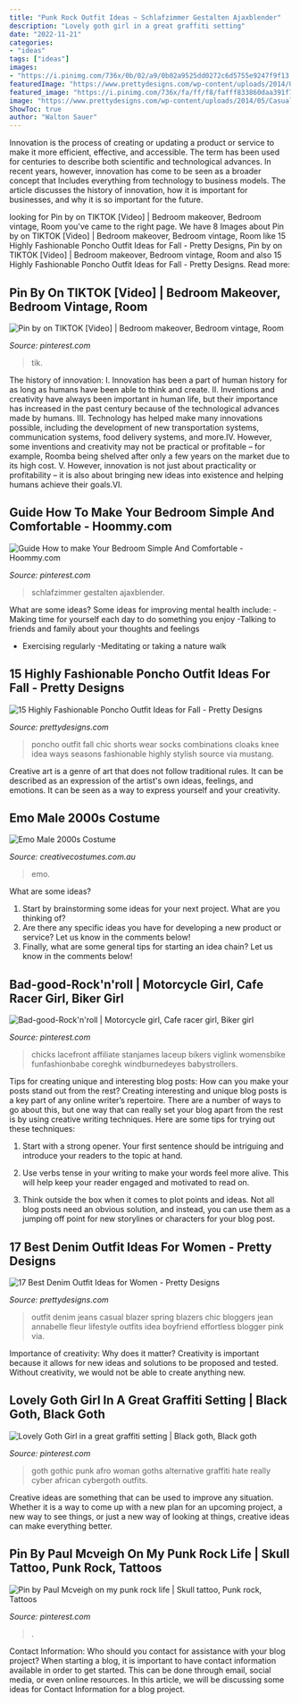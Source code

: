 ```yaml
---
title: "Punk Rock Outfit Ideas ~ Schlafzimmer Gestalten Ajaxblender"
description: "Lovely goth girl in a great graffiti setting"
date: "2022-11-21"
categories:
- "ideas"
tags: ["ideas"]
images:
- "https://i.pinimg.com/736x/0b/02/a9/0b02a9525dd0272c6d5755e9247f9f13.jpg"
featuredImage: "https://www.prettydesigns.com/wp-content/uploads/2014/05/Casual-Outfit-Idea-with-Blazer-and-Jeans.jpg"
featured_image: "https://i.pinimg.com/736x/fa/ff/f8/fafff833860daa391f73cf41524ea305.jpg"
image: "https://www.prettydesigns.com/wp-content/uploads/2014/05/Casual-Outfit-Idea-with-Blazer-and-Jeans.jpg"
ShowToc: true
author: "Walton Sauer"
---
```



Innovation is the process of creating or updating a product or service to make it more efficient, effective, and accessible. The term has been used for centuries to describe both scientific and technological advances. In recent years, however, innovation has come to be seen as a broader concept that Includes everything from technology to business models. The article discusses the history of innovation, how it is important for businesses, and why it is so important for the future.

	

		
looking for Pin by on TIKTOK [Video] | Bedroom makeover, Bedroom vintage, Room you've came to the right page. We have 8 Images about Pin by on TIKTOK [Video] | Bedroom makeover, Bedroom vintage, Room like 15 Highly Fashionable Poncho Outfit Ideas for Fall - Pretty Designs, Pin by on TIKTOK [Video] | Bedroom makeover, Bedroom vintage, Room and also 15 Highly Fashionable Poncho Outfit Ideas for Fall - Pretty Designs. Read more:
		
    
## Pin By On TIKTOK [Video] | Bedroom Makeover, Bedroom Vintage, Room

<img loading=lazy src="https://i.pinimg.com/736x/fa/ff/f8/fafff833860daa391f73cf41524ea305.jpg" onerror="this.onerror=null;this.src='https://tse4.mm.bing.net/th?id=OIP.qjSxBbcQ4E1DEv619gcBogHaNK&amp;pid=15.1';" alt="Pin by on TIKTOK [Video] | Bedroom makeover, Bedroom vintage, Room">

_Source: pinterest.com_

>tik. 

	

The history of innovation:
I. Innovation has been a part of human history for as long as humans have been able to think and create. II. Inventions and creativity have always been important in human life, but their importance has increased in the past century because of the technological advances made by humans. III. Technology has helped make many innovations possible, including the development of new transportation systems, communication systems, food delivery systems, and more.IV. However, some inventions and creativity may not be practical or profitable – for example, Roomba being shelved after only a few years on the market due to its high cost. V. However, innovation is not just about practicality or profitability – it is also about bringing new ideas into existence and helping humans achieve their goals.VI.

    
## Guide How To Make Your Bedroom Simple And Comfortable - Hoommy.com

<img loading=lazy src="https://i.pinimg.com/736x/ad/17/82/ad17822087ca66af2337a9af637df179.jpg" onerror="this.onerror=null;this.src='https://tse4.mm.bing.net/th?id=OIP.0p5FGppLR4sq57GXSxvi1gHaJ3&amp;pid=15.1';" alt="Guide How to make Your Bedroom Simple And Comfortable - Hoommy.com">

_Source: pinterest.com_

>schlafzimmer gestalten ajaxblender. 

	

What are some ideas?
Some ideas for improving mental health include: 
-Making time for yourself each day to do something you enjoy 
-Talking to friends and family about your thoughts and feelings 
- Exercising regularly 
-Meditating or taking a nature walk

    
## 15 Highly Fashionable Poncho Outfit Ideas For Fall - Pretty Designs

<img loading=lazy src="http://www.prettydesigns.com/wp-content/uploads/2014/09/Chic-Poncho-Outfit-Idea-for-Fall.jpg" onerror="this.onerror=null;this.src='https://tse2.mm.bing.net/th?id=OIP.8WNR1zStpefMIqvKa2St3QHaKz&amp;pid=15.1';" alt="15 Highly Fashionable Poncho Outfit Ideas for Fall - Pretty Designs">

_Source: prettydesigns.com_

>poncho outfit fall chic shorts wear socks combinations cloaks knee idea ways seasons fashionable highly stylish source via mustang. 

	

Creative art is a genre of art that does not follow traditional rules. It can be described as an expression of the artist's own ideas, feelings, and emotions. It can be seen as a way to express yourself and your creativity.

    
## Emo Male 2000s Costume

<img loading=lazy src="https://www.creativecostumes.com.au/wp-content/uploads/2017/03/unspecified1-768x1024.jpg" onerror="this.onerror=null;this.src='https://tse1.mm.bing.net/th?id=OIP.XgzqDVqLwYTWgVOXh4xakQHaJ4&amp;pid=15.1';" alt="Emo Male 2000s Costume">

_Source: creativecostumes.com.au_

>emo. 

	

What are some ideas?
1. Start by brainstorming some ideas for your next project. What are you thinking of?
2. Are there any specific ideas you have for developing a new product or service? Let us know in the comments below!
3. Finally, what are some general tips for starting an idea chain? Let us know in the comments below!

    
## Bad-good-Rock&#039;n&#039;roll | Motorcycle Girl, Cafe Racer Girl, Biker Girl

<img loading=lazy src="https://i.pinimg.com/736x/5b/1c/45/5b1c45a3ab82a5d03d599a6b0c68e819.jpg" onerror="this.onerror=null;this.src='https://tse3.mm.bing.net/th?id=OIP.ggvByqKF8JX2nzkgZy4sigHaLH&amp;pid=15.1';" alt="Bad-good-Rock&#039;n&#039;roll | Motorcycle girl, Cafe racer girl, Biker girl">

_Source: pinterest.com_

>chicks lacefront affiliate stanjames laceup bikers viglink womensbike funfashionbabe coreghk windburnedeyes babystrollers. 

	

Tips for creating unique and interesting blog posts: How can you make your posts stand out from the rest?
Creating interesting and unique blog posts is a key part of any online writer’s repertoire. There are a number of ways to go about this, but one way that can really set your blog apart from the rest is by using creative writing techniques. Here are some tips for trying out these techniques:
1. Start with a strong opener. Your first sentence should be intriguing and introduce your readers to the topic at hand.

2. Use verbs tense in your writing to make your words feel more alive. This will help keep your reader engaged and motivated to read on.

3. Think outside the box when it comes to plot points and ideas. Not all blog posts need an obvious solution, and instead, you can use them as a jumping off point for new storylines or characters for your blog post.


    
## 17 Best Denim Outfit Ideas For Women - Pretty Designs

<img loading=lazy src="https://www.prettydesigns.com/wp-content/uploads/2014/05/Casual-Outfit-Idea-with-Blazer-and-Jeans.jpg" onerror="this.onerror=null;this.src='https://tse1.mm.bing.net/th?id=OIP.rxvryh0g0it-MEYNg7LjVgHaK8&amp;pid=15.1';" alt="17 Best Denim Outfit Ideas for Women - Pretty Designs">

_Source: prettydesigns.com_

>outfit denim jeans casual blazer spring blazers chic bloggers jean annabelle fleur lifestyle outfits idea boyfriend effortless blogger pink via. 

	

Importance of creativity: Why does it matter?
Creativity is important because it allows for new ideas and solutions to be proposed and tested. Without creativity, we would not be able to create anything new.

    
## Lovely Goth Girl In A Great Graffiti Setting | Black Goth, Black Goth

<img loading=lazy src="https://i.pinimg.com/736x/b6/ba/27/b6ba27850cc6589fb8387fa6d873ac08--outdoor-modeling-black-goth.jpg" onerror="this.onerror=null;this.src='https://tse2.mm.bing.net/th?id=OIP.54Rd6F2DKAITzBJAARdEhwHaLH&amp;pid=15.1';" alt="Lovely Goth Girl in a great graffiti setting | Black goth, Black goth">

_Source: pinterest.com_

>goth gothic punk afro woman goths alternative graffiti hate really cyber african cybergoth outfits. 

	

Creative ideas are something that can be used to improve any situation. Whether it is a way to come up with a new plan for an upcoming project, a new way to see things, or just a new way of looking at things, creative ideas can make everything better.

    
## Pin By Paul Mcveigh On My Punk Rock Life | Skull Tattoo, Punk Rock, Tattoos

<img loading=lazy src="https://i.pinimg.com/736x/0b/02/a9/0b02a9525dd0272c6d5755e9247f9f13.jpg" onerror="this.onerror=null;this.src='https://tse1.mm.bing.net/th?id=OIP.-gNvbR6okxdInERhH47eTQHaPU&amp;pid=15.1';" alt="Pin by Paul Mcveigh on my punk rock life | Skull tattoo, Punk rock, Tattoos">

_Source: pinterest.com_

>. 

	

Contact Information: Who should you contact for assistance with your blog project?
When starting a blog, it is important to have contact information available in order to get started. This can be done through email, social media, or even online resources. In this article, we will be discussing some ideas for Contact Information for a blog project.

